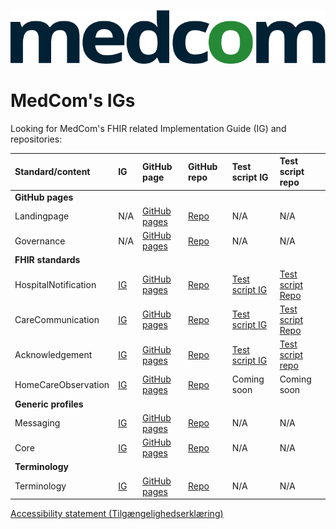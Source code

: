 ![medcomlogo](dark-medcom-logo.png "MedCom Logo")

# MedCom's IGs

Looking for MedCom's FHIR related Implementation Guide (IG) and repositories:

|Standard/content | IG | GitHub page | GitHub repo | Test script IG | Test script repo| 
|:---|:---|:---|:---|:---|:---|
|**GitHub pages**|||||
|Landingpage | N/A | [GitHub pages](https://medcomdk.github.io/MedComLandingPage/)|  [Repo](https://github.com/medcomdk/MedComLandingPage) | N/A | N/A |
|Governance  | N/A | [GitHub pages](https://medcomdk.github.io/MedCom-FHIR-Communication)| [Repo](https://github.com/medcomdk/MedCom-FHIR-Communication) | N/A | N/A |
|**FHIR standards**|||||
|HospitalNotification | [IG](https://medcomfhir.dk/ig/hospitalnotification/) | [GitHub pages](https://medcomdk.github.io/dk-medcom-hospitalnotification/)| [Repo](https://github.com/medcomdk/dk-medcom-hospitalnotification) | [Test script IG](https://medcomfhir.dk/ig/hospitalnotificationtestscripts/) | [Test script Repo](https://github.com/medcomdk/dk-medcom-hospitalnotification-testscripts) | 
|CareCommunication | [IG](https://medcomfhir.dk/ig/carecommunication/) | [GitHub pages](https://medcomdk.github.io/dk-medcom-carecommunication/) | [Repo](https://github.com/medcomdk/dk-medcom-carecommunication) | [Test script IG](https://medcomfhir.dk/ig/carecommunicationtestscripts/) | [Test script Repo](https://github.com/medcomdk/dk-medcom-carecommunication-testscripts) | 
|Acknowledgement | [IG](https://medcomfhir.dk/ig/acknowledgement/)| [GitHub pages](https://medcomdk.github.io/dk-medcom-acknowledgement/) | [Repo](https://github.com/medcomdk/dk-medcom-acknowledgement)| [Test script IG](https://medcomfhir.dk/ig/acknowledgementtestscript/) | [Test script repo](https://github.com/medcomdk/dk-medcom-acknowledgement-testscripts) | 
|HomeCareObservation | [IG](https://medcomfhir.dk/ig/homecareobservation/)| [GitHub pages](https://medcomdk.github.io/dk_HomeCareObservations/)| [Repo](https://github.com/dk_HomeCareObservations)| Coming soon | Coming soon |
| **Generic profiles** |||||
|Messaging|  [IG](https://medcomfhir.dk/ig/messaging/)| [GitHub pages](https://medcomdk.github.io/dk-medcom-messaging/)| [Repo](https://github.com/medcomdk/dk-medcom-messaging)|N/A | N/A |
|Core| [IG](https://medcomfhir.dk/ig/core/)| [GitHub pages](https://medcomdk.github.io/dk-medcom-core/)| [Repo](https://github.com/medcomdk/dk-medcom-core)| N/A | N/A |
|**Terminology**|||||
|Terminology| [IG](https://medcomfhir.dk/ig/terminology/)| [GitHub pages](https://medcomdk.github.io/dk-medcom-terminology/)| [Repo](https://github.com/medcomdk/dk-medcom-terminology)|  N/A | N/A |


[Accessibility statement (Tilgængelighedserklæring)](https://www.was.digst.dk/medcomfhir-dk-ig-)